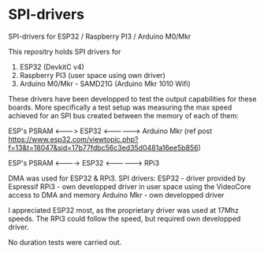 # SPI-drivers
 SPI-drivers for ESP32 / Raspberry PI3 / Arduino M0/Mkr

This repositry holds SPI drivers for 
1) ESP32 (DevkitC v4)
2) Raspberry PI3 (user space using own driver)
3) Arduino M0/Mkr - SAMD21G (Arduino Mkr 1010 Wifi)

These drivers have been developped to test the output capabilities for these boards.
More specifically a test setup was measuring the max speed achieved for an SPI bus created between the memory of each of them:
   
   ESP's PSRAM <---> ESP32 <------> Arduino Mkr 
      (ref post https://www.esp32.com/viewtopic.php?f=13&t=18047&sid=17b77fdbc56c3ed35d0481a16ee5b856)
   
   ESP's PSRAM <----> ESP32 <------> RPi3

DMA was used for ESP32 & RPi3.
SPI drivers: 
 ESP32 - driver provided by Espressif
 RPi3 - own developped driver in user space using the VideoCore access to DMA and memory
 Arduino Mkr - own developped driver
 
I appreciated ESP32 most, as the proprietary driver was used at 17Mhz speeds.
The RPi3 could follow the speed, but required own developped driver.

No duration tests were carried out.

